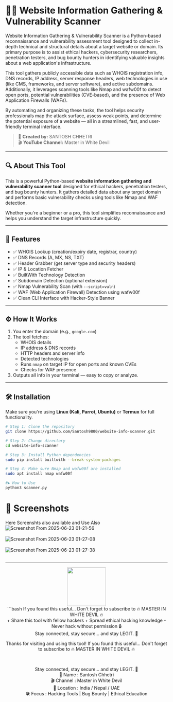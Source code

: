 # 🕵️‍♂️ Website Information Gathering & Vulnerability Scanner

Website Information Gathering & Vulnerability Scanner is a Python-based reconnaissance and vulnerability assessment tool designed to collect in-depth technical and structural details about a target website or domain. Its primary purpose is to assist ethical hackers, cybersecurity researchers, penetration testers, and bug bounty hunters in identifying valuable insights about a web application's infrastructure.

This tool gathers publicly accessible data such as WHOIS registration info, DNS records, IP address, server response headers, web technologies in use (like CMS, frameworks, and server software), and active subdomains. Additionally, it leverages scanning tools like Nmap and wafw00f to detect open ports, potential vulnerabilities (CVE-based), and the presence of Web Application Firewalls (WAFs).

By automating and organizing these tasks, the tool helps security professionals map the attack surface, assess weak points, and determine the potential exposure of a website — all in a streamlined, fast, and user-friendly terminal interface.
<br>
> 🔰 **Created by:** SANTOSH CHHETRI <br>
> 🎬 **YouTube Channel:** Master in White Devil

---

## 🔍 About This Tool

This is a powerful Python-based **website information gathering and vulnerability scanner tool** designed for ethical hackers, penetration testers, and bug bounty hunters. It gathers detailed data about any target domain and performs basic vulnerability checks using tools like Nmap and WAF detection.

Whether you're a beginner or a pro, this tool simplifies reconnaissance and helps you understand the target infrastructure quickly.

---

## 🚀 Features

- ✅ WHOIS Lookup (creation/expiry date, registrar, country)
- ✅ DNS Records (A, MX, NS, TXT)
- ✅ Header Grabber (get server type and security headers)
- ✅ IP & Location Fetcher
- ✅ BuiltWith Technology Detection
- ✅ Subdomain Detection (optional extension)
- ✅ Nmap Vulnerability Scan (with `--script=vuln`)
- ✅ WAF (Web Application Firewall) Detection using wafw00f
- ✅ Clean CLI Interface with Hacker-Style Banner

---

## ⚙️ How It Works

1. You enter the domain (e.g., `google.com`)
2. The tool fetches:
   - WHOIS details
   - IP address & DNS records
   - HTTP headers and server info
   - Detected technologies
   - Runs `nmap` on target IP for open ports and known CVEs
   - Checks for WAF presence
3. Outputs all info in your terminal — easy to copy or analyze.

---

## 🛠 Installation

Make sure you're using **Linux (Kali, Parrot, Ubuntu)** or **Termux** for full functionality.

```bash
# Step 1: Clone the repository
git clone https://github.com/Santosh9800/website-info-scanner.git

# Step 2: Change directory
cd website-info-scanner

# Step 3: Install Python dependencies
sudo pip install builtwith --break-system-packages

# Step 4: Make sure Nmap and wafw00f are installed
sudo apt install nmap wafw00f

#▶️ How to Use
python3 scanner.py
```
# 📸 Screenshots
Here Screenshts also available and Use Also
![Screenshot From 2025-06-23 01-21-56](https://github.com/user-attachments/assets/5681fe80-5685-4f1b-a845-60b6c14e2a60)
<br><br>
![Screenshot From 2025-06-23 01-27-08](https://github.com/user-attachments/assets/5faf89ee-d0b9-4e1f-ba13-81760e0c680a)
<br><br>
![Screenshot From 2025-06-23 01-27-38](https://github.com/user-attachments/assets/315b7774-e830-4177-acb1-6c22f360a05e)
<br><br>

---

<div align="center">

<img src="https://www.pngmart.com/files/23/Hacker-PNG-Isolated-Image.png" width="120"/>

<br>
```bash
If you found this useful...
Don't forget to subscribe to 🔥 MASTER IN WHITE DEVIL 🔥
<br>
+ Share this tool with fellow hackers
+ Spread ethical hacking knowledge
- Never hack without permission 🔒

<br>
Stay connected, stay secure... and stay LEGIT. 🚀
<br>

Thanks for visiting and using this tool!
If you found this useful...
Don't forget to subscribe to 🔥 MASTER IN WHITE DEVIL 🔥

<br>

Stay connected, stay secure... and stay LEGIT. 🚀
<br>
🔰 Name      : Santosh Chhetri <br>
🎬 Channel   : Master in White Devil <br>
📍 Location  : India / Nepal / UAE <br>
🛠 Focus     : Hacking Tools | Bug Bounty | Ethical Education


